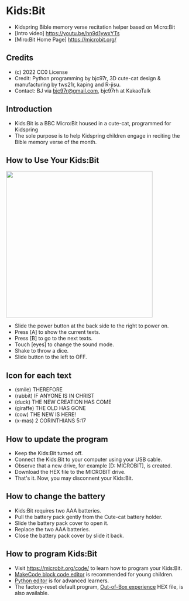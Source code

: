 # Kids:Bit
- Kidspring Bible memory verse recitation helper based on Micro:Bit
- [Intro video] <https://youtu.be/hn9d1ywxYTs>
- [Miro:Bit Home Page] <https://microbit.org/>

## Credits
- (c) 2022 CC0 License
- Credit: Python programming by bjc97r, 3D cute-cat design & manufacturing by tws21r, kaping and R-jisu.
- Contact: BJ via bjc97r@gmail.com, bjc97rh at KakaoTalk

## Introduction

- Kids:Bit is a BBC Micro:Bit housed in a cute-cat, programmed for Kidspring
- The sole purpose is to help Kidspring children engage in reciting the Bible memory verse of the month.

## How to Use Your Kids:Bit
<img src="https://user-images.githubusercontent.com/11816609/197115499-79471cde-d2cd-47fd-97b5-d4a952bd822a.png" width="400">

- Slide the power button at the back side to the right to power on.
- Press [A] to show the current texts.
- Press [B] to go to  the next texts.
- Touch [eyes] to change the sound mode.
- Shake to throw a dice.
- Slide button to the left to OFF.

## Icon for each text
- (smile)	THEREFORE
- (rabbit)	IF ANYONE IS IN CHRIST
- (duck)	THE NEW CREATION HAS COME 
- (giraffe)	THE OLD HAS GONE
- (cow)		THE NEW IS HERE!
- (x-mas)	2 CORINTHIANS 5:17

## How to update the program
- Keep the Kids:Bit turned off.
- Connect the Kids:Bit to your computer using your USB cable.
- Observe that a new drive, for example [D: MICROBIT],  is created.
- Download the HEX file to the MICROBIT drive.
- That's it. Now, you may disconnent your Kids:Bit. 

## How to change the battery
- Kids:Bit requires two AAA batteries.
- Pull the battery pack gently from the Cute-cat battery holder.
- Slide the battery pack cover to open it.
- Replace the two AAA batteries.
- Close the battery pack cover by slide it back.

## How to program Kids:Bit
- Visit <https://microbit.org/code/> to learn how to program your Kids:Bit.
- [MakeCode block code editor](https://makecode.microbit.org/) is recommended for young children.
- [Python editor](https://python.microbit.org/v/3) is for advanced learners. 
- The factory-reset default program, [Out-of-Box experience](https://microbit.org/get-started/user-guide/out-of-box-experience/) HEX file, is also available. 


